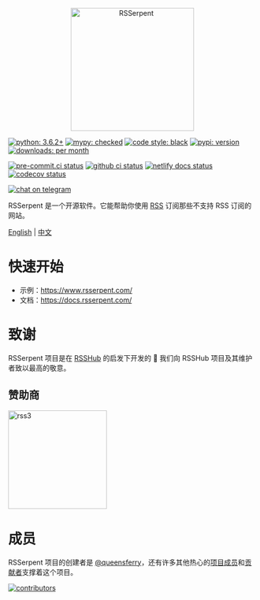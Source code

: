 <p align="center">
<img alt="RSSerpent" src="https://i.loli.net/2021/07/31/14nQw2XRFCPuLDN.png" width="250" />
</p>

[![python: 3.6.2+](https://img.shields.io/badge/python->=3.6.2-blue.svg)](https://www.python.org/downloads/)
[![mypy: checked](https://img.shields.io/badge/mypy-checked-blue.svg)](https://github.com/python/mypy)
[![code style: black](https://img.shields.io/badge/code%20style-black-000000.svg)](https://github.com/psf/black)
[![pypi: version](https://img.shields.io/pypi/v/rsserpent)](https://pypi.org/project/rsserpent/)
[![downloads: per month](https://img.shields.io/pypi/dm/rsserpent)](https://pypi.org/project/rsserpent/)

[![pre-commit.ci status](https://results.pre-commit.ci/badge/github/RSSerpent/RSSerpent/master.svg)](https://results.pre-commit.ci/latest/github/RSSerpent/RSSerpent/master)
[![github ci status](https://img.shields.io/github/workflow/status/RSSerpent/RSSerpent/Test?label=test&logo=github&message=passed)](https://github.com/RSSerpent/RSSerpent/actions/workflows/test.yaml)
[![netlify docs status](https://img.shields.io/netlify/79df1100-5b19-4e0e-a441-aace58b6653f?label=docs&logo=netlify)](https://docs.rsserpent.com)
[![codecov status](https://codecov.io/gh/RSSerpent/RSSerpent/branch/master/graph/badge.svg?token=FQZ5OWOQRO)](https://codecov.io/gh/RSSerpent/RSSerpent)

[![chat on telegram](https://img.shields.io/badge/chat%20on-telegram-blue.svg)](https://t.me/rsserpent)

RSSerpent 是一个开源软件。它能帮助你使用 [RSS](https://zh.wikipedia.org/wiki/RSS) 订阅那些不支持 RSS 订阅的网站。

[English](https://github.com/RSSerpent/RSSerpent/blob/master/README.md) | [中文](https://github.com/RSSerpent/RSSerpent/blob/master/README.zh.md)

# 快速开始

- 示例：<https://www.rsserpent.com/>
- 文档：<https://docs.rsserpent.com/>

# 致谢
RSSerpent 项目是在 [RSSHub](https://github.com/DIYgod/RSSHub) 的启发下开发的 🎉 我们向 RSSHub 项目及其维护者致以最高的敬意。

## 赞助商

<a href="https://linktr.ee/rss3" target="_blank"><img alt="rss3" src="https://rss3.io/assets/images/Logo.svg" width="200" /></a>

# 成员

RSSerpent 项目的创建者是 [@queensferry](https://github.com/queensferryme/)，还有许多其他热心的[项目成员](https://github.com/orgs/RSSerpent/people)和[贡献者](https://github.com/RSSerpent/RSSerpent/graphs/contributors)支撑着这个项目。

[![contributors](https://opencollective.com/RSSerpent/contributors.svg?avatarHeight=50)](https://github.com/RSSerpent/RSSerpent/graphs/contributors)

